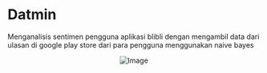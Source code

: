 # Datmin
Menganalisis sentimen pengguna aplikasi blibli dengan mengambil data dari ulasan di google play store dari para pengguna menggunakan naive bayes

<div align="center">
  <img src="https://cdn.sazumi.moe/file/acvva7.gif" alt="Image">
</div>
